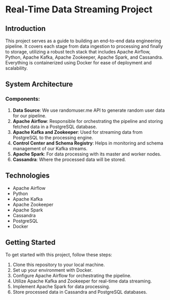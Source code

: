 # Real-Time Data Streaming Project

## Introduction

This project serves as a guide to building an end-to-end data engineering pipeline. It covers each stage
from data ingestion to processing and finally to storage, utilizing a robust tech stack that includes Apache Airflow,
Python, Apache Kafka, Apache Zookeeper, Apache Spark, and Cassandra. Everything is containerized using Docker for ease
of deployment and scalability.

## System Architecture

### Components:

1. **Data Source**: We use randomuser.me API to generate random user data for our pipeline.
2. **Apache Airflow**: Responsible for orchestrating the pipeline and storing fetched data in a PostgreSQL database.
3. **Apache Kafka and Zookeeper**: Used for streaming data from PostgreSQL to the processing engine.
4. **Control Center and Schema Registry**: Helps in monitoring and schema management of our Kafka streams.
5. **Apache Spark**: For data processing with its master and worker nodes.
6. **Cassandra**: Where the processed data will be stored.

## Technologies

- Apache Airflow
- Python
- Apache Kafka
- Apache Zookeeper
- Apache Spark
- Cassandra
- PostgreSQL
- Docker

## Getting Started

To get started with this project, follow these steps:

1. Clone this repository to your local machine.
2. Set up your environment with Docker.
3. Configure Apache Airflow for orchestrating the pipeline.
4. Utilize Apache Kafka and Zookeeper for real-time data streaming.
5. Implement Apache Spark for data processing.
6. Store processed data in Cassandra and PostgreSQL databases.
